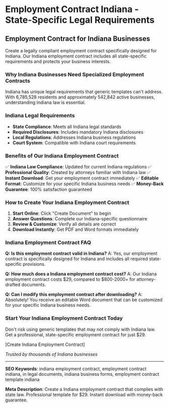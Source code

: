 # Employment Contract Indiana - State-Specific Legal Requirements

## Employment Contract for Indiana Businesses

Create a legally compliant employment contract specifically designed for Indiana. Our Indiana employment contract includes all state-specific requirements and protects your business interests.

### Why Indiana Businesses Need Specialized Employment Contracts

Indiana has unique legal requirements that generic templates can't address. With 6,785,528 residents and approximately 542,842 active businesses, understanding Indiana law is essential.

### Indiana Legal Requirements

- **State Compliance**: Meets all Indiana legal standards
- **Required Disclosures**: Includes mandatory Indiana disclosures
- **Local Regulations**: Addresses Indiana business regulations
- **Court System**: Compatible with Indiana court requirements

### Benefits of Our Indiana Employment Contract

✅ **Indiana Law Compliance**: Updated for current Indiana regulations
✅ **Professional Quality**: Created by attorneys familiar with Indiana law
✅ **Instant Download**: Get your employment contract immediately
✅ **Editable Format**: Customize for your specific Indiana business needs
✅ **Money-Back Guarantee**: 100% satisfaction guaranteed

### How to Create Your Indiana Employment Contract

1. **Start Online**: Click "Create Document" to begin
2. **Answer Questions**: Complete our Indiana-specific questionnaire
3. **Review & Customize**: Verify all details are correct
4. **Download Instantly**: Get PDF and Word formats immediately

### Indiana Employment Contract FAQ

**Q: Is this employment contract valid in Indiana?**
A: Yes, our employment contract is specifically designed for Indiana and includes all required state-specific provisions.

**Q: How much does a Indiana employment contract cost?**
A: Our Indiana employment contract costs $29, compared to $800-2000+ for attorney-drafted documents.

**Q: Can I modify this employment contract after downloading?**
A: Absolutely! You receive an editable Word document that can be customized for your specific Indiana business needs.

### Start Your Indiana Employment Contract Today

Don't risk using generic templates that may not comply with Indiana law. Get a professional, state-specific employment contract for just $29.

[Create Indiana Employment Contract]

*Trusted by thousands of Indiana businesses*

---

**SEO Keywords**: indiana employment contract, employment contract indiana, in legal documents, indiana business forms, employment contract template indiana

**Meta Description**: Create a Indiana employment contract that complies with state law. Professional template for $29. Instant download with money-back guarantee.

